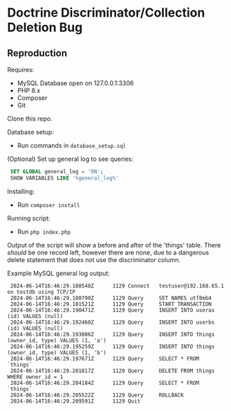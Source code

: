 # Doctrine Discriminator/Collection Deletion Bug

## Reproduction
Requires:

* MySQL Database open on 127.0.0.1:3306
* PHP 8.x
* Composer
* Git

Clone this repo.

Database setup:
* Run commands in `database_setup.sql`

(Optional) Set up general log to see queries:

```sql
 SET GLOBAL general_log = 'ON';
 SHOW VARIABLES LIKE '%general_log%'
```

Installing:
* Run `composer install`

Running script:
* Run `php index.php`

Output of the script will show a before and after of the 'things' table.
There _should_ be one record left, however there are none, due to a dangerous
delete statement that does not use the discriminator column.


Example MySQL general log output:

```
 2024-06-14T16:46:29.180548Z      1129 Connect   testuser@192.168.65.1 on testdb using TCP/IP
 2024-06-14T16:46:29.180790Z      1129 Query     SET NAMES utf8mb4
 2024-06-14T16:46:29.181521Z      1129 Query     START TRANSACTION
 2024-06-14T16:46:29.190471Z      1129 Query     INSERT INTO useras (id) VALUES (null)
 2024-06-14T16:46:29.192460Z      1129 Query     INSERT INTO userbs (id) VALUES (null)
 2024-06-14T16:46:29.193806Z      1129 Query     INSERT INTO things (owner_id, type) VALUES (1, 'a')
 2024-06-14T16:46:29.195259Z      1129 Query     INSERT INTO things (owner_id, type) VALUES (1, 'b')
 2024-06-14T16:46:29.197671Z      1129 Query     SELECT * FROM `things`
 2024-06-14T16:46:29.201817Z      1129 Query     DELETE FROM things WHERE owner_id = 1
 2024-06-14T16:46:29.204184Z      1129 Query     SELECT * FROM `things`
 2024-06-14T16:46:29.205522Z      1129 Query     ROLLBACK
 2024-06-14T16:46:29.209591Z      1129 Quit
```

